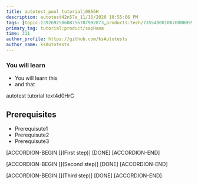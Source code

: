 ```yaml
---
title: autotest_pool_tutorialj0866H
description: autotest42n57a_11/16/2020 10:55:06 PM
tags: [topic:139269250608756787992873,products:tech/73554900100700000996,tutorial:experience/advanced]
primary_tag: tutorial:product/sapHana
time: 311
author_profile: https://github.com/ksAutotests
author_name: ksAutotests
---
```

### You will learn
- You will learn this
- and that

autotest tutorial text4d0HrC

## Prerequisites
- Prerequisute1
- Prerequisute2
- Prerequisute3

[ACCORDION-BEGIN [](First step)]
[DONE]
[ACCORDION-END]

[ACCORDION-BEGIN [](Second step)]
[DONE]
[ACCORDION-END]

[ACCORDION-BEGIN [](Third step)]
[DONE]
[ACCORDION-END]

